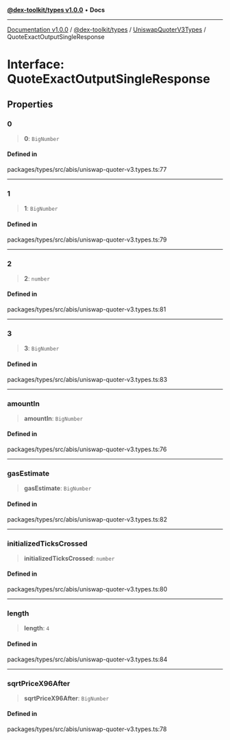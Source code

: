 [**@dex-toolkit/types v1.0.0**](../../../README.md) • **Docs**

***

[Documentation v1.0.0](../../../../../packages.md) / [@dex-toolkit/types](../../../README.md) / [UniswapQuoterV3Types](../README.md) / QuoteExactOutputSingleResponse

# Interface: QuoteExactOutputSingleResponse

## Properties

### 0

> **0**: `BigNumber`

#### Defined in

packages/types/src/abis/uniswap-quoter-v3.types.ts:77

***

### 1

> **1**: `BigNumber`

#### Defined in

packages/types/src/abis/uniswap-quoter-v3.types.ts:79

***

### 2

> **2**: `number`

#### Defined in

packages/types/src/abis/uniswap-quoter-v3.types.ts:81

***

### 3

> **3**: `BigNumber`

#### Defined in

packages/types/src/abis/uniswap-quoter-v3.types.ts:83

***

### amountIn

> **amountIn**: `BigNumber`

#### Defined in

packages/types/src/abis/uniswap-quoter-v3.types.ts:76

***

### gasEstimate

> **gasEstimate**: `BigNumber`

#### Defined in

packages/types/src/abis/uniswap-quoter-v3.types.ts:82

***

### initializedTicksCrossed

> **initializedTicksCrossed**: `number`

#### Defined in

packages/types/src/abis/uniswap-quoter-v3.types.ts:80

***

### length

> **length**: `4`

#### Defined in

packages/types/src/abis/uniswap-quoter-v3.types.ts:84

***

### sqrtPriceX96After

> **sqrtPriceX96After**: `BigNumber`

#### Defined in

packages/types/src/abis/uniswap-quoter-v3.types.ts:78
